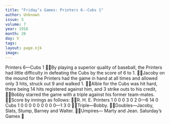```yaml
---
title: "Friday’s Games: Printers 6--Cubs 1"
author: Unknown
issue: 5
volume: 7
year: 1916
month: 26
day: V
tags:
layout: page.njk
image:
---
```

Printers 6—Cubs 1 By playing a superior quality of baseball, the Printers had little difficulty in defeating the Cubs by the score of 6 to 1. Jacoby on the mound for the Printers had the game in hand at all times and allowed only 3 hits, struck out 9 and walked 1. Albie for the Cubs was hit hard, there being 14 hits registered against him, and 3 strike outs to his credit, Bobby starred the game with a triple against his former team-mates. Score by innings as follows: R. H. E. Printers 1 0 0 0 3 0 2 0—6 14 0 Cubs 1 0 0 0 0 0 0 0 0 0—1 3 0  Triple—Bobby. Doubles—Jacoby, Slats, Stump, Barney and Walter. Umpires— Marty and Jean. Saturday’s Games 
